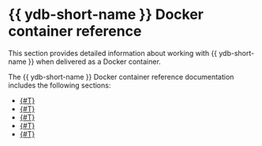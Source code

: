 # {{ ydb-short-name }} Docker container reference

This section provides detailed information about working with {{ ydb-short-name }} when delivered as a Docker container.

The {{ ydb-short-name }} Docker container reference documentation includes the following sections:

* [{#T}](naming.md)
* [{#T}](prerequisites.md)
* [{#T}](start.md)
* [{#T}](configuration.md)
* [{#T}](cleanup.md)
